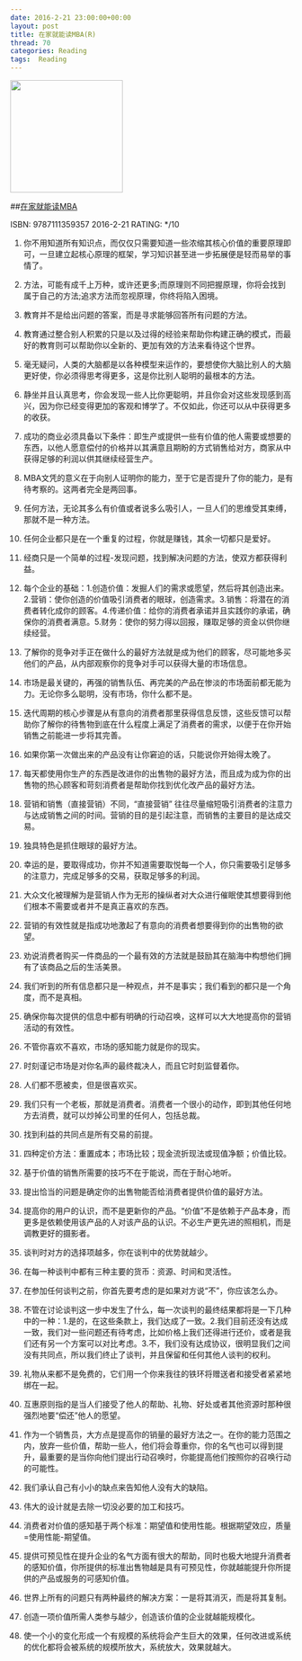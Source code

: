 ```yaml
---
date: 2016-2-21 23:00:00+00:00
layout: post
title: 在家就能读MBA(R)
thread: 70
categories: Reading
tags:  Reading
---
```


<img src="http://ec4.images-amazon.com/images/I/51ZI3MWHwnL.jpg" width="200" />

##[在家就能读MBA](http://amzn.to/212uWhH)

ISBN: 9787111359357  2016-2-21 RATING: */10

1. 你不用知道所有知识点，而仅仅只需要知道一些浓缩其核心价值的重要原理即可，一旦建立起核心原理的框架，学习知识甚至进一步拓展便是轻而易举的事情了。

2. 方法，可能有成千上万种，或许还更多;而原理则不同把握原理，你将会找到属于自己的方法;追求方法而忽视原理，你终将陷入困境。

3. 教育并不是给出问题的答案，而是寻求能够回答所有问题的方法。

4. 教育通过整合别人积累的只是以及过得的经验来帮助你构建正确的模式，而最好的教育则可以帮助你以全新的、更加有效的方法来看待这个世界。

5. 毫无疑问，人类的大脑都是以各种模型来运作的，要想使你大脑比别人的大脑更好使，你必须得思考得更多，这是你比别人聪明的最根本的方法。

6. 静坐并且认真思考，你会发现一些人比你更聪明，并且你会对这些发现感到高兴，因为你已经变得更加的客观和博学了。不仅如此，你还可以从中获得更多的收获。

7. 成功的商业必须具备以下条件：即生产或提供一些有价值的他人需要或想要的东西，以他人愿意偿付的价格并以其满意且期盼的方式销售给对方，商家从中获得足够的利润以供其继续经营生产。

8. MBA文凭的意义在于向别人证明你的能力，至于它是否提升了你的能力，是有待考察的。这两者完全是两回事。

9. 任何方法，无论其多么有价值或者说多么吸引人，一旦人们的思维受其束缚，那就不是一种方法。

10. 任何企业都只是在一个重复的过程，你就是赚钱，其余一切都只是爱好。

11. 经商只是一个简单的过程-发现问题，找到解决问题的方法，使双方都获得利益。

12. 每个企业的基础：1.创造价值：发掘人们的需求或愿望，然后将其创造出来。2.营销：使你创造的价值吸引消费者的眼球，创造需求。3.销售：将潜在的消费者转化成你的顾客。4.传递价值：给你的消费者承诺并且实践你的承诺，确保你的消费者满意。5.财务：使你的努力得以回报，赚取足够的资金以供你继续经营。

13. 了解你的竞争对手正在做什么的最好方法就是成为他们的顾客，尽可能地多买他们的产品，从内部观察你的竞争对手可以获得大量的市场信息。

14. 市场是最关键的，再强的销售队伍、再完美的产品在惨淡的市场面前都无能为力。无论你多么聪明，没有市场，你什么都不是。

15. 迭代周期的核心步骤是从有意向的消费者那里获得信息反馈，这些反馈可以帮助你了解你的待售物到底在什么程度上满足了消费者的需求，以便于在你开始销售之前能进一步将其完善。

16. 如果你第一次做出来的产品没有让你窘迫的话，只能说你开始得太晚了。

17. 每天都使用你生产的东西是改进你的出售物的最好方法，而且成为成为你的出售物的热心顾客和苛刻消费者是帮助你找到优化改产品的最好方法。

18. 营销和销售（直接营销）不同，“直接营销”
往往尽量缩短吸引消费者的注意力与达成销售之间的时间。营销的目的是引起注意，而销售的主要目的是达成交易。

19. 独具特色是抓住眼球的最好方法。

20. 幸运的是，要取得成功，你并不知道需要取悦每一个人，你只需要吸引足够多的注意力，完成足够多的交易，获取足够多的利润。

21. 大众文化被理解为是营销人作为无形的操纵者对大众进行催眠使其想要得到他们根本不需要或者并不是真正喜欢的东西。

22. 营销的有效性就是指成功地激起了有意向的消费者想要得到你的出售物的欲望。

23. 劝说消费者购买一件商品的一个最有效的方法就是鼓励其在脑海中构想他们拥有了该商品之后的生活美景。

24. 我们听到的所有信息都只是一种观点，并不是事实；我们看到的都只是一个角度，而不是真相。

25. 确保你每次提供的信息中都有明确的行动召唤，这样可以大大地提高你的营销活动的有效性。

26. 不管你喜欢不喜欢，市场的感知能力就是你的现实。

27. 时刻谨记市场是对你名声的最终裁决人，而且它时刻监督着你。

28. 人们都不愿被卖，但是很喜欢买。

29. 我们只有一个老板，那就是消费者。消费者一个很小的动作，即到其他任何地方去消费，就可以炒掉公司里的任何人，包括总裁。

30. 找到利益的共同点是所有交易的前提。

31. 四种定价方法：重置成本；市场比较；现金流折现法或现值净额；价值比较。

32. 基于价值的销售所需要的技巧不在于能说，而在于耐心地听。

33. 提出恰当的问题是确定你的出售物能否给消费者提供价值的最好方法。

34. 提高你的用户的认识，而不是更新你的产品。“价值”不是依赖于产品本身，而更多是依赖使用该产品的人对该产品的认识。不必生产更先进的照相机，而是调教更好的摄影者。

35. 谈判时对方的选择项越多，你在谈判中的优势就越少。

36. 在每一种谈判中都有三种主要的货币：资源、时间和灵活性。

37. 在参加任何谈判之前，你首先要考虑的是如果对方说“不”，你应该怎么办。

38. 不管在讨论谈判这一步中发生了什么，每一次谈判的最终结果都将是一下几种中的一种：1.是的，在这些条款上，我们达成了一致。2.我们目前还没有达成一致，我们对一些问题还有待考虑，比如价格上我们还得进行还价，或者是我们还有另一个方案可以对比考虑。3.不，我们没有达成协议，很明显我们之间没有共同点，所以我们终止了谈判，并且保留和任何其他人谈判的权利。

39. 礼物从来都不是免费的，它们用一个你来我往的铁环将赠送者和接受者紧紧地绑在一起。

40. 互惠原则指的是当人们接受了他人的帮助、礼物、好处或者其他资源时那种很强烈地要“偿还”他人的愿望。

41. 作为一个销售员，大方点是提高你的销量的最好方法之一。在你的能力范围之内，放弃一些价值，帮助一些人，他们将会尊重你，你的名气也可以得到提升，最重要的是当你向他们提出行动召唤时，你能提高他们按照你的召唤行动的可能性。

42. 我们承认自己有小小的缺点来告知他人没有大的缺陷。

43. 伟大的设计就是去除一切没必要的加工和技巧。

44. 消费者对价值的感知基于两个标准：期望值和使用性能。根据期望效应，质量=使用性能-期望值。

45. 提供可预见性在提升企业的名气方面有很大的帮助，同时也极大地提升消费者的感知价值，你所提供的标准出售物越是具有可预见性，你就越能提升你所提供的产品或服务的可感知价值。

46. 世界上所有的问题只有两种最终的解决方案：一是将其消灭，而是将其复制。

47. 创造一项价值所需人类参与越少，创造该价值的企业就越能规模化。

48. 使一个小的变化形成一个有规模的系统将会产生巨大的效果，任何改进或系统的优化都将会被系统的规模所放大，系统放大，效果就越大。